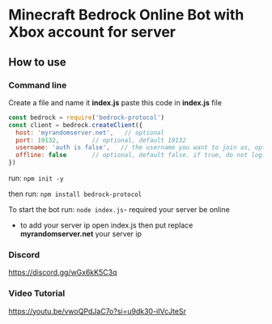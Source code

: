 # Minecraft Bedrock Online Bot with Xbox account for server
## How to use
### Command line
Create a file and name it **index.js**
paste this code in **index.js** file 
```js
const bedrock = require('bedrock-protocol')
const client = bedrock.createClient({
  host: 'myrandomserver.net',   // optional
  port: 19132,         // optional, default 19132
  username: 'auth is false',   // the username you want to join as, optional if online mode
  offline: false       // optional, default false. if true, do not login with Xbox Live. You will not be asked to sign-in if set to true.
})
```
run: ``npm init -y``

then run: ``npm install bedrock-protocol``

To start the bot run: ``node index.js``- required your server be online 
- to add your server ip open index.js then put replace **myrandomserver.net** your server ip
### Discord
https://discord.gg/wGx6kK5C3q
### Video Tutorial
https://youtu.be/vwoQPdJaC7o?si=u9dk30-iIVcJteSr
